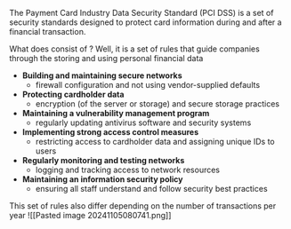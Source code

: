 The Payment Card Industry Data Security Standard (PCI DSS) is a set of security standards designed to protect card information during and after a financial transaction.

What does consist of ? Well, it is a set of rules that guide companies through the storing and using personal financial data

- **Building and maintaining secure networks**
    - firewall configuration and not using vendor-supplied defaults
- **Protecting cardholder data**
    - encryption (of the server or storage) and secure storage practices
- **Maintaining a vulnerability management program**
    - regularly updating antivirus software and security systems
- **Implementing strong access control measures**
    - restricting access to cardholder data and assigning unique IDs to users
- **Regularly monitoring and testing networks**
    - logging and tracking access to network resources
- **Maintaining an information security policy**
    - ensuring all staff understand and follow security best practices

This set of rules also differ depending on the number of transactions per year
![[Pasted image 20241105080741.png]]